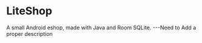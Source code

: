# LiteShop
A small Android eshop, made with Java and Room SQLite.
---Need to Add a proper description
